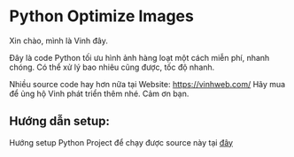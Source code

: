 # Python Optimize Images
Xin chào, mình là Vinh đây. 

Đây là code Python tối ưu hình ảnh hàng loạt một cách miễn phí, nhanh chóng. Có thể xử lý bao nhiêu cũng được, tốc độ nhanh.

Nhiều source code hay hơn nữa tại Website: https://vinhweb.com/
Hãy mua để ủng hộ Vinh phát triển thêm nhé. Cảm ơn bạn.

## Hướng dẫn setup:
Hướng setup Python Project để chạy được source này tại [đây](https://mango-freesia-da4.notion.site/Doc-H-ng-d-n-Setup-Python-Project-VinhWeb-19274673f5db80679725d682c13c7f90?pvs=74)
